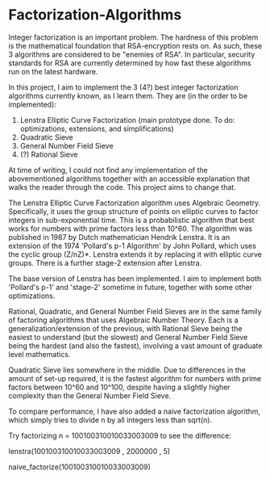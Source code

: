 # Factorization-Algorithms
Integer factorization is an important problem. The hardness of this problem is the mathematical foundation that RSA-encryption rests on. As such, these 3 algorithms are considered to be "enemies of RSA". In particular, security standards for RSA are currently determined by how fast these algorithms run on the latest hardware.

In this project, I aim to implement the 3 (4?) best integer factorization algorithms currently known, as I learn them. They are (in the order to be implemented):

1. Lenstra Elliptic Curve Factorization (main prototype done. To do: optimizations, extensions, and simplifications)
2. Quadratic Sieve
3. General Number Field Sieve
4. (?) Rational Sieve

At time of writing, I could not find any implementation of the abovementioned algorithms together with an accessible explanation that walks the reader through the code. This project aims to change that.

The Lenstra Elliptic Curve Factorization algorithm uses Algebraic Geometry. Specifically, it uses the group structure of points on elliptic curves to factor integers in sub-exponential time. This is a probabilistic algorithm that best works for numbers with prime factors less than 10^60. The algorithm was published in 1987 by Dutch mathematician Hendrik Lenstra. It is an extension of the 1974 'Pollard's p-1 Algorithm' by John Pollard, which uses the cyclic group (Z/nZ)*. Lenstra extends it by replacing it with elliptic curve groups. There is a further stage-2 extension after Lenstra. 

The base version of Lenstra has been implemented. I aim to implement both 'Pollard's p-1' and 'stage-2' sometime in future, together with some other optimizations.

Rational, Quadratic, and General Number Field Sieves are in the same family of factoring algorithms that uses Algebraic Number Theory. Each is a generalization/extension of the previous, with Rational Sieve being the easiest to understand (but the slowest) and General Number Field Sieve being the hardest (and also the fastest), involving a vast amount of graduate level mathematics.

Quadratic Sieve lies somewhere in the middle. Due to differences in the amount of set-up required, it is the fastest algorithm for numbers with prime factors between 10^60 and 10^100, despite having a slightly higher complexity than the General Number Field Sieve.

To compare performance, I have also added a naive factorization algorithm, which simply tries to divide n by all integers less than sqrt(n).

Try factorizing n = 100100310010033003009 to see the difference:

lenstra(100100310010033003009 , 2000000 , 5)

naive_factorize(100100310010033003009)
